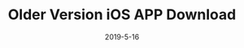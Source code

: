 ---
layout: post
title: Older Version iOS APP Download
date: 2019-5-16
categories: blog
tags: [个人总结]
description: Older Version iOS APP Download
---